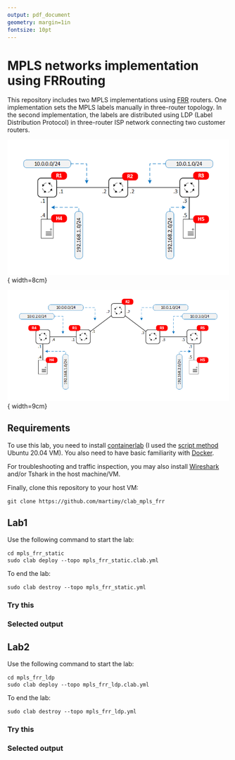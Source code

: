```yaml
---
output: pdf_document
geometry: margin=1in
fontsize: 10pt
---
```


# MPLS networks implementation using FRRouting

This repository includes two MPLS implementations using [FRR](https://frrouting.org/) routers. One implementation sets the MPLS labels manually in three-router topology. In the second implementation, the labels are distributed using LDP (Label Distribution Protocol) in three-router ISP network connecting two customer routers.

![Topology 1 - Static](img/mpls_static.png){ width=8cm}

![Topology 2 - LDP](img/mpls_ldp.png){ width=9cm}


## Requirements

To use this lab, you need to install [containerlab](https://containerlab.srlinux.dev/) (I used the [script method](https://containerlab.srlinux.dev/install/#install-script) Ubuntu 20.04 VM). You also need to have basic familiarity with [Docker](https://www.docker.com/).

For troubleshooting and traffic inspection, you may also install [Wireshark](https://www.wireshark.org/) and/or Tshark in the host machine/VM.

Finally, clone this repository to your host VM:

```
git clone https://github.com/martimy/clab_mpls_frr
```

## Lab1

Use the following command to start the lab:

```
cd mpls_frr_static
sudo clab deploy --topo mpls_frr_static.clab.yml
```

To end the lab:

```
sudo clab destroy --topo mpls_frr_static.yml
```

### Try this

### Selected output

## Lab2

Use the following command to start the lab:

```
cd mpls_frr_ldp
sudo clab deploy --topo mpls_frr_ldp.clab.yml
```

To end the lab:

```
sudo clab destroy --topo mpls_frr_ldp.yml
```

### Try this


### Selected output
